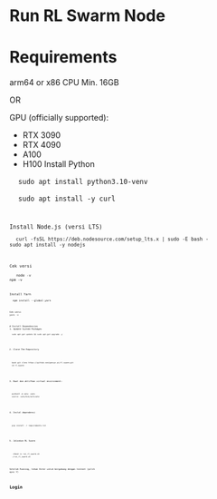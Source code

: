 # Run RL Swarm Node

# Requirements
arm64 or x86 CPU Min. 16GB

OR

GPU (officially supported):
- RTX 3090
- RTX 4090
- A100
- H100
Install Python 
<pre> <code> sudo apt install python3.10-venv </code> </pre>

<pre> <code> sudo apt install -y curl <pre> <code>

Install Node.js (versi LTS)
<pre> <code> curl -fsSL https://deb.nodesource.com/setup_lts.x | sudo -E bash -
sudo apt install -y nodejs <pre> <code> 

Cek versi
<pre> <code>  node -v
npm -v <pre> <code> 

Install Yarn
<pre> <code> npm install --global yarn <pre> <code> 

Cek versi
yarn -v



# Install Dependencies
1. Update System Packages
<pre> <code> sudo apt-get update && sudo apt-get upgrade -y </code> </pre>

2. Clone The Repository
<pre> <code> bash git clone https://github.com/gensyn-ai/rl-swarm.git 
  cd rl-swarm</code> </pre>
  
3. Buat dan aktifkan virtual environment:
<pre> <code> python3 -m venv .venv
  source .venv/bin/activate </code> </pre>

4. Instal dependensi
<pre> <code> pip install -r requirements.txt </code> </pre>

5. Jalankan RL Swarm 
<pre> <code>  chmod +x run_rl_swarm.sh
  ./run_rl_swarm.sh </code> </pre>


  Setelah Running, tekan Enter untuk bergabung dengan testnet (pilih opsi Y)

# Login 
